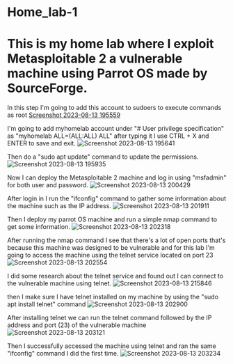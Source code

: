 # Home_lab-1
# This is my home lab where I exploit Metasploitable 2 a vulnerable machine using Parrot OS made by SourceForge.

In this step I'm going to add this account to sudoers to execute commands as root
[Screenshot 2023-08-13 195559](https://github.com/ARG1509/Home_lab-1/assets/115385507/2a2a6fe6-5a31-4668-a108-8471129a6dfe)



I'm going to add myhomelab account under "# User privilege specification" as "myhomelab ALL=(ALL:ALL) ALL" after typing it I use CTRL + X and ENTER to save and exit.
![Screenshot 2023-08-13 195641](https://github.com/ARG1509/Home_lab-1/assets/115385507/b00cceab-36a7-4d86-8caa-ae76cab14c7f)



Then do a "sudo apt update" command to update the permissions.
![Screenshot 2023-08-13 195935](https://github.com/ARG1509/Home_lab-1/assets/115385507/cba8288f-f448-4f6f-9be4-9f789eb368fc)



Now I can deploy the Metasploitable 2 machine and log in using "msfadmin" for both user and password.
![Screenshot 2023-08-13 200429](https://github.com/ARG1509/Home_lab-1/assets/115385507/22035d6a-27bb-49f8-aa51-ec5b44752480)


After login in I run the "ifconfig" command to gather some information about the machine such as the IP address.
![Screenshot 2023-08-13 201911](https://github.com/ARG1509/Home_lab-1/assets/115385507/eba103b5-eba2-41f4-9f5a-4663ed113606)


Then I deploy my parrot OS machine and run a simple nmap command to get some information.
![Screenshot 2023-08-13 202318](https://github.com/ARG1509/Home_lab-1/assets/115385507/e49fb395-7038-4029-b644-ce1c1373f665)


After running the nmap command I see that there's a lot of open ports that's because this machine was designed to be vulnerable and for this lab I'm going to access the machine using the telnet service located on port 23
![Screenshot 2023-08-13 202554](https://github.com/ARG1509/Home_lab-1/assets/115385507/6da9c624-d810-419e-8979-5fa86f4444e9)


I did some research about the telnet service and found out I can connect to the vulnerable machine using telnet.
![Screenshot 2023-08-13 215846](https://github.com/ARG1509/Home_lab-1/assets/115385507/1c0c1e1e-a76d-4a57-8039-8b8a5582cd71)


then I make sure I have telnet installed on my machine by using the "sudo apt install telnet" command
![Screenshot 2023-08-13 202900](https://github.com/ARG1509/Home_lab-1/assets/115385507/031e9810-6b48-4ccf-abf5-017b0f125c46)


After installing telnet we can run the telnet command followed by the IP address and port (23) of the vulnerable machine 
![Screenshot 2023-08-13 203121](https://github.com/ARG1509/Home_lab-1/assets/115385507/9c7471e9-0b8a-450b-a5f5-88eb7621789d)


Then I successfully accessed the machine using telnet and ran the same "ifconfig" command I did the first time.
![Screenshot 2023-08-13 203234](https://github.com/ARG1509/Home_lab-1/assets/115385507/eb096252-3e2b-4c65-8dc0-e4e0688711f7)

